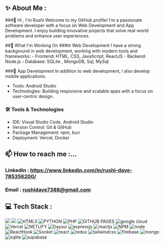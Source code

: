 ## ✨ About Me : 
###👋 Hi , I'm Rushi
Welcome to my GitHub profile! I'm a passionate software developer with a focus on Web Development and App Development. I enjoy building innovative projects that solve real-world problems and enhance user experiences.

##🚀 What I'm Working On
###🌐 Web Development
      I have a strong background in web development, working with modern tools and frameworks:
    - Frontend: HTML, CSS, JavaScript, ReactJS
    - Backend: Node.js
    - Database: SQLite , MongoDB, Sql, MySql

###📱 App Development
  In addition to web development, I also develop mobile applications:
  - Tools: Android Studio
  - Technologies: Building responsive and scalable apps with a focus on user-centric design.

### 🛠️ Tools & Technologies
  - IDE: Visual Studio Code, Android Studio
  - Version Control: Git & GitHub
  - Package Management: npm, bun
  - Deployment: Vercel, Docker

## 📫 How to reach me :...
  ### LinkedIn : https://www.linkedin.com/in/rushi-dave-785356200/
  ### Email : rushidave7388@gmail.com

## 💻 Tech Stack :
  <p dir"auto">
  <img  src="https://camo.githubusercontent.com/bea90da226e09b503e6c8fde824f4816b98dcf30cd31e803006bf6335af06890/68747470733a2f2f696d672e736869656c64732e696f2f62616467652f6a6176612d2532334544384230302e7376673f7374796c653d666f722d7468652d6261646765266c6f676f3d6f70656e6a646b266c6f676f436f6c6f723d7768697465" alt"java"></img>
<img src="https://camo.githubusercontent.com/29d02b3669d6450d67e043cf5909e740dcb94c1e2306d88ac48b15b4ec55dc65/68747470733a2f2f696d672e736869656c64732e696f2f62616467652f6a6176617363726970742d2532333332333333302e7376673f7374796c653d666f722d7468652d6261646765266c6f676f3d6a617661736372697074266c6f676f436f6c6f723d253233463744463145" alt"Javascript"></img>
<img src="https://camo.githubusercontent.com/d4d9d935f85b68223a3514c6a889ea3ed6a77afb5f560c05baa1a1b168077830/68747470733a2f2f696d672e736869656c64732e696f2f62616467652f68746d6c352d2532334533344632362e7376673f7374796c653d666f722d7468652d6261646765266c6f676f3d68746d6c35266c6f676f436f6c6f723d7768697465" alt="HTML5"></img>
<img src="https://camo.githubusercontent.com/0d0779a129f1dcf6c31613b701fe0646fd4e4d2ed2a7cbd61b27fd5514baa938/68747470733a2f2f696d672e736869656c64732e696f2f62616467652f707974686f6e2d3336373041303f7374796c653d666f722d7468652d6261646765266c6f676f3d707974686f6e266c6f676f436f6c6f723d666664643534" alt="PYTHON"></img>
<img src="https://camo.githubusercontent.com/a7fff07e5cafec1541292e8ded465ab230075fc069fe23317dbb317b3bbaf65d/68747470733a2f2f696d672e736869656c64732e696f2f62616467652f7068702d2532333737374242342e7376673f7374796c653d666f722d7468652d6261646765266c6f676f3d706870266c6f676f436f6c6f723d7768697465" alt="PHP"></img>
<img src="https://camo.githubusercontent.com/394d48e0a5beee0e3104eb04c8b8e6923567be3ba104754c8c141c6dee91c75e/68747470733a2f2f696d672e736869656c64732e696f2f62616467652f67697468756225323070616765732d3132313031333f7374796c653d666f722d7468652d6261646765266c6f676f3d676974687562266c6f676f436f6c6f723d7768697465" alt="GITHUB PAGES"></img>
<img src="https://camo.githubusercontent.com/0803e71d7164cc4981c78ebdbc694b84c20800ca471c185caa101813ea58edc2/68747470733a2f2f696d672e736869656c64732e696f2f62616467652f476f6f676c65436c6f75642d2532333432383546342e7376673f7374796c653d666f722d7468652d6261646765266c6f676f3d676f6f676c652d636c6f7564266c6f676f436f6c6f723d7768697465" alt="google cloud"></img>
<img src="https://camo.githubusercontent.com/43962ea76518cc3d0819b0206791ae36c28ccc369f99f412379914f42431c025/68747470733a2f2f696d672e736869656c64732e696f2f62616467652f76657263656c2d2532333030303030302e7376673f7374796c653d666f722d7468652d6261646765266c6f676f3d76657263656c266c6f676f436f6c6f723d7768697465" alt="Vercel"></img>
<img src="https://camo.githubusercontent.com/69b4807267633882a7cef26d565a2d94eb14865131e38e6f86a725ede1897534/68747470733a2f2f696d672e736869656c64732e696f2f62616467652f6e65746c6966792d2532333030303030302e7376673f7374796c653d666f722d7468652d6261646765266c6f676f3d6e65746c696679266c6f676f436f6c6f723d23303043374237" alt="NETLIFY"></img>
<img src="https://camo.githubusercontent.com/42798b00a7eef872808c3fe138c4c00ca1ac3ba0d0354a808dad73ff82513b17/68747470733a2f2f696d672e736869656c64732e696f2f62616467652f646169737975692d3541304546383f7374796c653d666f722d7468652d6261646765266c6f676f3d64616973797569266c6f676f436f6c6f723d7768697465" alt="Daysui"></img>
<img src="https://camo.githubusercontent.com/e01b1cfdcc52e26519db194c2a7b4b93eafe7a614a0dab69cfe967864a8f1119/68747470733a2f2f696d672e736869656c64732e696f2f62616467652f657870726573732e6a732d2532333430346435392e7376673f7374796c653d666f722d7468652d6261646765266c6f676f3d65787072657373266c6f676f436f6c6f723d253233363144414642" alt="expressjs"></img>
<img src="https://camo.githubusercontent.com/f93e05694a6f01f2f6a37713a454a942442a5ff2b33083891096a6f7e57842f8/68747470733a2f2f696d672e736869656c64732e696f2f62616467652f72656163742d2532333230323332612e7376673f7374796c653d666f722d7468652d6261646765266c6f676f3d7265616374266c6f676f436f6c6f723d253233363144414642" alt="reactjs"></img>
<img src="https://camo.githubusercontent.com/fd00f5fb76a02f6093a50142c52193fa6353f4a1b5199827c57cbe99d611b532/68747470733a2f2f696d672e736869656c64732e696f2f62616467652f4e504d2d2532334342333833372e7376673f7374796c653d666f722d7468652d6261646765266c6f676f3d6e706d266c6f676f436f6c6f723d7768697465" alt="NPM"></img>
<img src="https://camo.githubusercontent.com/8477a50d7210f0f3bf15fbe5b44809296b75f2101a2927818599d72c8ea72cef/68747470733a2f2f696d672e736869656c64732e696f2f62616467652f6e6f64652e6a732d3644413535463f7374796c653d666f722d7468652d6261646765266c6f676f3d6e6f64652e6a73266c6f676f436f6c6f723d7768697465" alt="node"></img>
<img src="https://camo.githubusercontent.com/cf57bdae6cd284d883710828917fd9f7e1220ef4710ed19b2e9ae2163bb339f4/68747470733a2f2f696d672e736869656c64732e696f2f62616467652f5265616374253230486f6f6b253230466f726d2d2532334543353939302e7376673f7374796c653d666f722d7468652d6261646765266c6f676f3d7265616374686f6f6b666f726d266c6f676f436f6c6f723d7768697465" alt="ReactHook"></img>
<img src="https://camo.githubusercontent.com/e3aef779877ecfad97fc1e213d3c449a685e6766c0c7fdca210802d4a1f59302/68747470733a2f2f696d672e736869656c64732e696f2f62616467652f536f636b65742e696f2d626c61636b3f7374796c653d666f722d7468652d6261646765266c6f676f3d736f636b65742e696f266261646765436f6c6f723d303130313031" alt="Socket"></img>
<img src="https://camo.githubusercontent.com/f538d9a749f7c49325cb8264739fecac0280f8ff1375937e7095737ef97d9048/68747470733a2f2f696d672e736869656c64732e696f2f62616467652f2d526561637425323051756572792d4646343135343f7374796c653d666f722d7468652d6261646765266c6f676f3d72656163742532307175657279266c6f676f436f6c6f723d7768697465" alt="react"></img>
<img src="https://camo.githubusercontent.com/e295d0d1e6177be7fea7a386b987eb60077135419f901c302c2d1d327528b776/68747470733a2f2f696d672e736869656c64732e696f2f62616467652f72656475782d2532333539336438382e7376673f7374796c653d666f722d7468652d6261646765266c6f676f3d7265647578266c6f676f436f6c6f723d7768697465" alt="redux"></img>
<img src="https://camo.githubusercontent.com/7fc04bf38043707d286c6e516431ead2587dd2768f6552df60ec7e119ec8dd6d/68747470733a2f2f696d672e736869656c64732e696f2f62616467652f74687265656a732d626c61636b3f7374796c653d666f722d7468652d6261646765266c6f676f3d74687265652e6a73266c6f676f436f6c6f723d7768697465" alt="tailwindcss"></img>
<img src="https://camo.githubusercontent.com/a5437581466397bfa3066cb55e6a0bbdd58b1dcfe0c4d4b107796ac13e3fdf3d/68747470733a2f2f696d672e736869656c64732e696f2f62616467652f66697265626173652d6130383032313f7374796c653d666f722d7468652d6261646765266c6f676f3d6669726562617365266c6f676f436f6c6f723d666663643334" alt="firebase"></img>
<img src="https://camo.githubusercontent.com/ec9b2bbaccf6915a29050ce24c10cd9b481b0c41b0bf5194add3e69f49a9be3c/68747470733a2f2f696d672e736869656c64732e696f2f62616467652f4d6f6e676f44422d2532333465613934622e7376673f7374796c653d666f722d7468652d6261646765266c6f676f3d6d6f6e676f6462266c6f676f436f6c6f723d7768697465" alt="mongo"></img>
<img src="https://camo.githubusercontent.com/e37ddb78355265ccd69b7d3c30dbaa5bc04855958c4ae320090d4f945616ad6c/68747470733a2f2f696d672e736869656c64732e696f2f62616467652f73716c6974652d2532333037343035652e7376673f7374796c653d666f722d7468652d6261646765266c6f676f3d73716c697465266c6f676f436f6c6f723d7768697465" alt="sqlite"></img>
<img src="https://camo.githubusercontent.com/0d69bd5f3e56aabad0d1a0869a2bbf559648e8fde5478d9fa6331f424a097618/68747470733a2f2f696d672e736869656c64732e696f2f62616467652f53757061626173652d3345434638453f7374796c653d666f722d7468652d6261646765266c6f676f3d7375706162617365266c6f676f436f6c6f723d7768697465" alt="supabase"></img>
</p>


<!---
rushi-7388/rushi-7388 is a ✨ special ✨ repository because its `README.md` (this file) appears on your GitHub profile.
You can click the Preview link to take a look at your changes.
--->
